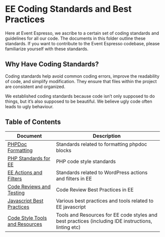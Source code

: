 # EE Coding Standards and Best Practices

Here at Event Espresso, we ascribe to a certain set of coding standards and guidelines for all our code.  The documents in this folder outline these standards.  If you want to contribute to the Event Espresso codebase, please familiarize yourself with these standards.

## Why Have Coding Standards?

Coding standards help avoid common coding errors, improve the readability of code, and simplify modification. They ensure that files within the project are consistent and organized.

We established coding standards because code isn’t only supposed to do things, but it’s also supposed to be beautiful.  We believe ugly code often leads to ugly behaviour.

## Table of Contents

| Document | Description |
| ------- | -------------|
| [PHPDoc Formatting](php-doc-formatting.md) | Standards related to formatting phpdoc blocks
| [PHP Standards for EE](php-standards.md) | PHP code style standards
| [EE Actions and Filters](ee-actions-and-filters.md) | Standards related to WordPress actions and filters in EE 
| [Code Reviews and Testing](https://github.com/eventespresso/event-espresso-core/blob/master/docs/A--Best-Practices/development/code-review-and-testing.md) | Code Review Best Practices in EE
| [Javascript Best Practices](../AA--Javascript-in-EE) | Various best practices and tools related to EE javascript
| [Code Style Tools and Resources](code-style-tools-resources.md) | Tools and Resources for EE code styles and best practices (including IDE instructions, linting etc)


